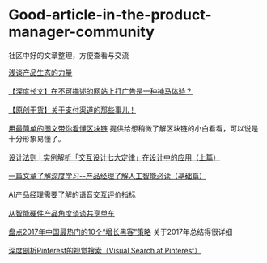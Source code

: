 # Good-article-in-the-product-manager-community
社区中好的文章整理，方便查看与交流

[浅谈产品生态的力量](http://coffee.pmcaff.com/article/12210)
<br/>
<br/>
[【深度长文】在不可描述的网站上打广告是一种神马体验？](http://coffee.pmcaff.com/article/12512)
<br/>
<br/>
[【原创干货】关于支付渠道的那些事儿！](http://coffee.pmcaff.com/article/12793)
<br/>
<br/>
[用最简单的图文带你看懂区块链](http://coffee.pmcaff.com/article/13060) 提供给想稍微了解区块链的小白看看，可以说是十分形象易懂了。
<br/>
<br/>
[设计法则 | 实例解析「交互设计七大定律」在设计中的应用（上篇）](http://coffee.pmcaff.com/article/13715)
<br/>
<br/>
[一篇文章了解深度学习--产品经理了解人工智能必读（基础篇）](http://coffee.pmcaff.com/article/13742)
<br/>
<br/>
[ AI产品经理需要了解的语音交互评价指标](http://coffee.pmcaff.com/article/12251)
<br/>
<br/>
[从智能硬件产品角度谈谈共享单车](http://coffee.pmcaff.com/article/4408)
<br/>
<br/>
[盘点2017年中国最热门的10个“增长黑客”策略](http://coffee.pmcaff.com/article/13169) 关于2017年总结得很详细
<br/>
<br/>
[深度剖析Pinterest的视觉搜索（Visual Search at Pinterest）](http://coffee.pmcaff.com/article/13402)
<br/>
<br/>
